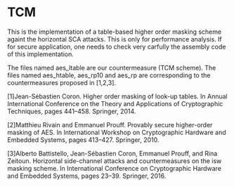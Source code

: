 # TCM
This is the implementation of a table-based higher order masking scheme againt the horizontal SCA attacks. This is only for performance analysis. If for secure application, one needs to check very carfully the assembly code of this implementation. 

The files named aes_ltable are our countermeasure (TCM scheme). The files named aes_htable, aes_rp10 and aes_rp are corresponding to the countermeasures proposed in [1,2,3].

[1]Jean-Sébastien Coron. Higher order masking of look-up tables. In Annual International Conference on the Theory and Applications of Cryptographic Techniques, pages 441–458. Springer, 2014.

[2]Matthieu Rivain and Emmanuel Prouff. Provably secure higher-order masking of AES. In International Workshop on Cryptographic Hardware and Embedded Systems, pages 413–427. Springer, 2010.

[3]Alberto Battistello, Jean-Sébastien Coron, Emmanuel Prouff, and Rina Zeitoun. Horizontal side-channel attacks and countermeasures on the isw masking scheme. In International Conference on Cryptographic Hardware and Embedded Systems, pages 23–39. Springer, 2016.
